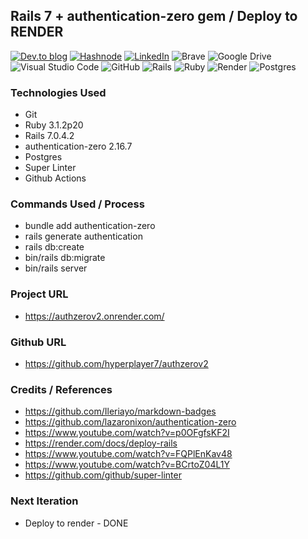 ## Rails 7 + authentication-zero gem / Deploy to RENDER


<a target="_blank" href="https://dev.to/hyperplayer7">![Dev.to blog](https://img.shields.io/badge/dev.to-0A0A0A?style=for-the-badge&logo=dev.to&logoColor=white)</a>
<a target="_blank" href="https://shoshin.hashnode.dev/">![Hashnode](https://img.shields.io/badge/Hashnode-2962FF?style=for-the-badge&logo=hashnode&logoColor=white)</a>
<a target="_blank" href="https://www.linkedin.com/in/bryancarlsonchan/">![LinkedIn](https://img.shields.io/badge/linkedin-%230077B5.svg?style=for-the-badge&logo=linkedin&logoColor=white)</a>
![Brave](https://img.shields.io/badge/Brave-FB542B?style=for-the-badge&logo=Brave&logoColor=white)
![Google Drive](https://img.shields.io/badge/Google%20Drive-4285F4?style=for-the-badge&logo=googledrive&logoColor=white)
![Visual Studio Code](https://img.shields.io/badge/Visual%20Studio%20Code-0078d7.svg?style=for-the-badge&logo=visual-studio-code&logoColor=white)
![GitHub](https://img.shields.io/badge/github-%23121011.svg?style=for-the-badge&logo=github&logoColor=white)
![Rails](https://img.shields.io/badge/rails-%23CC0000.svg?style=for-the-badge&logo=ruby-on-rails&logoColor=white)
![Ruby](https://img.shields.io/badge/ruby-%23CC342D.svg?style=for-the-badge&logo=ruby&logoColor=white)
![Render](https://img.shields.io/badge/Render-%46E3B7.svg?style=for-the-badge&logo=render&logoColor=white)
![Postgres](https://img.shields.io/badge/postgres-%23316192.svg?style=for-the-badge&logo=postgresql&logoColor=white)


### Technologies Used
- Git
- Ruby 3.1.2p20
- Rails 7.0.4.2
- authentication-zero 2.16.7
- Postgres
- Super Linter
- Github Actions

### Commands Used / Process
- bundle add authentication-zero
- rails generate authentication
- rails db:create
- bin/rails db:migrate
- bin/rails server

### Project URL
- https://authzerov2.onrender.com/

### Github URL
- https://github.com/hyperplayer7/authzerov2

### Credits / References
- https://github.com/Ileriayo/markdown-badges
- https://github.com/lazaronixon/authentication-zero
- https://www.youtube.com/watch?v=p0OFgfsKF2I
- https://render.com/docs/deploy-rails
- https://www.youtube.com/watch?v=FQPlEnKav48
- https://www.youtube.com/watch?v=BCrtoZ04L1Y
- https://github.com/github/super-linter

### Next Iteration
- Deploy to render - DONE